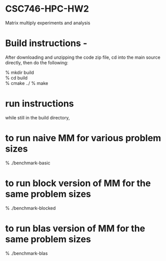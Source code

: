 # CSC746-HPC-HW2
Matrix multiply experiments and analysis

# Build instructions -

After downloading and unzipping the code zip file, cd into the main source directly, then do the following:

% mkdir build  
% cd build  
% cmake ../
% make

# run instructions

while still in the build directory,

# to run naive MM for various problem sizes
% ./benchmark-basic

# to run block version of MM for the same problem sizes
% ./benchmark-blocked

# to run blas version of MM for the same problem sizes
% ./benchmark-blas




